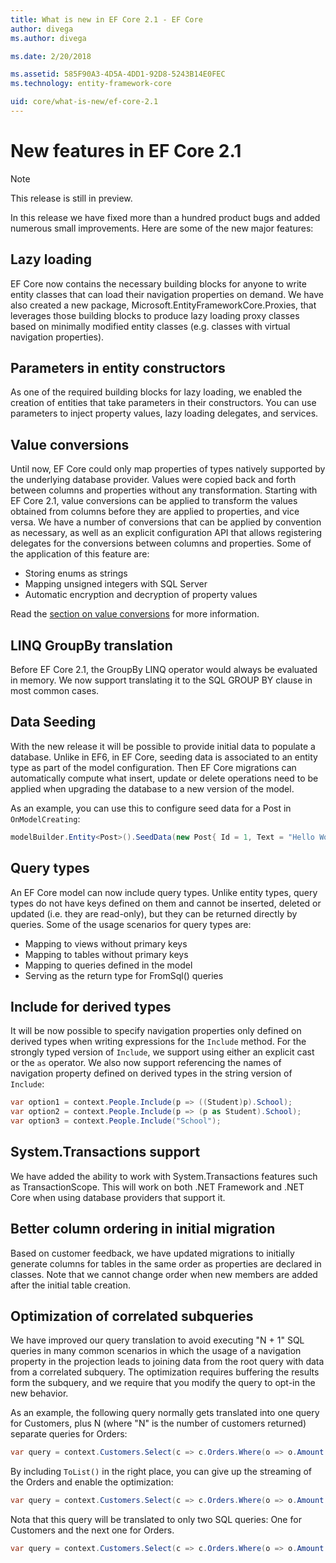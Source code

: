 ```yaml
---
title: What is new in EF Core 2.1 - EF Core
author: divega
ms.author: divega

ms.date: 2/20/2018

ms.assetid: 585F90A3-4D5A-4DD1-92D8-5243B14E0FEC
ms.technology: entity-framework-core

uid: core/what-is-new/ef-core-2.1
---
```


# New features in EF Core 2.1
> [!NOTE]  
> This release is still in preview.

In this release we have fixed more than a hundred product bugs and added numerous small improvements. Here are some of the new major features:

## Lazy loading
EF Core now contains the necessary building blocks for anyone to write entity classes that can load their navigation properties on demand. We have also created a new package, Microsoft.EntityFrameworkCore.Proxies, that leverages those building blocks to produce lazy loading proxy classes based on minimally modified entity classes (e.g. classes with virtual navigation properties).

## Parameters in entity constructors
As one of the required building blocks for lazy loading, we enabled the creation of entities that take parameters in their constructors. You can use parameters to inject property values, lazy loading delegates, and services.

## Value conversions
Until now, EF Core could only map properties of types natively supported by the underlying database provider. Values were copied back and forth between columns and properties without any transformation. Starting with EF Core 2.1, value conversions can be applied to transform the values obtained from columns before they are applied to properties, and vice versa. We have a number of conversions that can be applied by convention as necessary, as well as an explicit configuration API that allows registering delegates for the conversions between columns and properties. Some of the application of this feature are:

- Storing enums as strings
- Mapping unsigned integers with SQL Server
- Automatic encryption and decryption of property values

Read the [section on value conversions](xref:core/modeling/value-conversions) for more information.  

## LINQ GroupBy translation
Before EF Core 2.1, the GroupBy LINQ operator would always be evaluated in memory. We now support translating it to the SQL GROUP BY clause in most common cases.

## Data Seeding
With the new release it will be possible to provide initial data to populate a database. Unlike in EF6, in EF Core, seeding data is associated to an entity type as part of the model configuration. Then EF Core migrations can automatically compute what insert, update or delete operations need to be applied when upgrading the database to a new version of the model.

As an example, you can use this to configure seed data for a Post in `OnModelCreating`:

``` csharp
modelBuilder.Entity<Post>().SeedData(new Post{ Id = 1, Text = "Hello World!" });
```

## Query types
An EF Core model can now include query types. Unlike entity types, query types do not have keys defined on them and cannot be inserted, deleted or updated (i.e. they are read-only), but they can be returned directly by queries. Some of the usage scenarios for query types are:

- Mapping to views without primary keys
- Mapping to tables without primary keys
- Mapping to queries defined in the model
- Serving as the return type for FromSql() queries

## Include for derived types
It will be now possible to specify navigation properties only defined on derived types when writing expressions for the `Include` method. For the strongly typed version of `Include`, we support using either an explicit cast or the `as` operator. We also now support referencing the names of navigation property defined on derived types in the string version of `Include`:

``` csharp
var option1 = context.People.Include(p => ((Student)p).School);
var option2 = context.People.Include(p => (p as Student).School);
var option3 = context.People.Include("School");
```

## System.Transactions support
We have added the ability to work with System.Transactions features such as TransactionScope. This will work on both .NET Framework and .NET Core when using database providers that support it.

## Better column ordering in initial migration
Based on customer feedback, we have updated migrations to initially generate columns for tables in the same order as properties are declared in classes. Note that we cannot change order when new members are added after the initial table creation.

## Optimization of correlated subqueries
We have improved our query translation to avoid executing "N + 1" SQL queries in many common scenarios in which the usage of a navigation property in the projection leads to joining data from the root query with data from a correlated subquery. The optimization requires buffering the results form the subquery, and we require that you modify the query to opt-in the new behavior.

As an example, the following query normally gets translated into one query for Customers, plus N (where "N" is the number of customers returned) separate queries for Orders:

``` csharp
var query = context.Customers.Select(c => c.Orders.Where(o => o.Amount  > 100).Select(o => o.Amount));
```

By including `ToList()` in the right place, you can give up the streaming of the Orders and enable the optimization:

``` csharp
var query = context.Customers.Select(c => c.Orders.Where(o => o.Amount  > 100).Select(o => o.Amount).ToList());
```

Nota that this query will be translated to only two SQL queries: One for Customers and the next one for Orders.

``` csharp
var query = context.Customers.Select(c => c.Orders.Where(o => o.Amount  > 100).Select(o => o.Amount).ToList())
```
